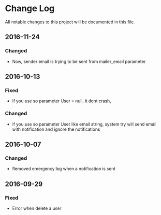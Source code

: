 # Change Log
All notable changes to this project will be documented in this file.

## 2016-11-24

### Changed

- Now, sender email is trying to be sent from mailer_email parameter

## 2016-10-13

### Fixed

- If you use so parameter User = null, it dont crash,

### Changed

- If you use so parameter User like email string, system try will send email with notification and ignore the notifications

## 2016-10-07
### Changed

 - Removed emergency log when a notification is sent

## 2016-09-29
### Fixed

 - Error when delete a user
